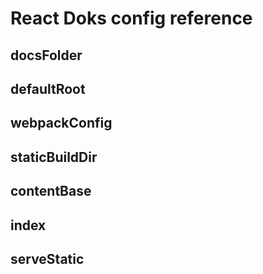 # React Doks config reference

## docsFolder

## defaultRoot

## webpackConfig

## staticBuildDir

## contentBase

## index
 
## serveStatic
